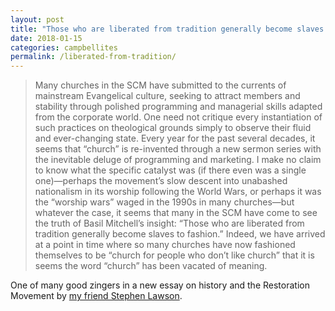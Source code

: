 ```yaml
---
layout: post
title: "Those who are liberated from tradition generally become slaves to fashion"
date: 2018-01-15
categories: campbellites
permalink: /liberated-from-tradition/
---
```


> Many churches in the SCM have submitted to the currents of mainstream Evangelical culture, seeking to attract members and stability through polished programming and managerial skills adapted from the corporate world. One need not critique every instantiation of such practices on theological grounds simply to observe their fluid and ever-changing state. Every year for the past several decades, it seems that “church” is re-invented through a new sermon series with the inevitable deluge of programming and marketing. I make no claim to know what the specific catalyst was (if there even was a single one)—perhaps the movement’s slow descent into unabashed nationalism in its worship following the World Wars, or perhaps it was the “worship wars” waged in the 1990s in many churches—but whatever the case, it seems that many in the SCM have come to see the truth of Basil Mitchell’s insight: “Those who are liberated from tradition generally become slaves to fashion.” Indeed, we have arrived at a point in time where so many churches have now fashioned themselves to be “church for people who don’t like church” that it is seems the word “church” has been vacated of meaning.

One of many good zingers in a new essay on history and the Restoration Movement by [my friend Stephen Lawson](https://www.academia.edu/35929691/Historical_Theology_and_the_Stone-Campbell_Movement).
